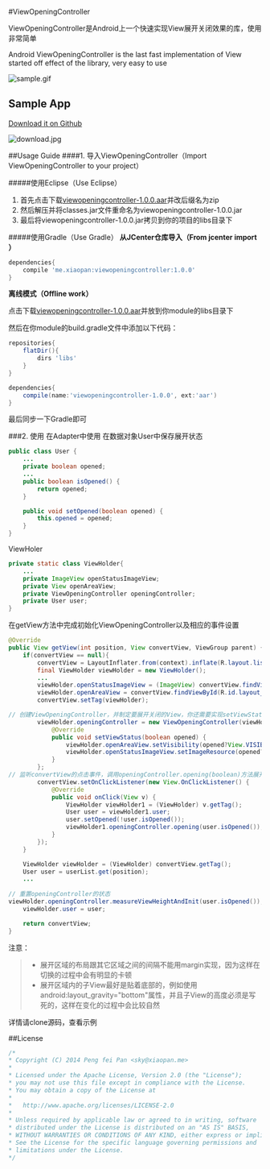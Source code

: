 #ViewOpeningController

ViewOpeningController是Android上一个快速实现View展开关闭效果的库，使用非常简单

Android ViewOpeningController is the last fast implementation of View started off effect of the library, very easy to use

![sample.gif](https://github.com/xiaopansky/ViewOpeningController/raw/master/releases/sample.gif)

## Sample App
[Download it on Github](https://github.com/xiaopansky/ViewOpeningController/raw/master/releases/sample-1.0.0.apk)

![download.jpg](https://github.com/xiaopansky/ViewOpeningController/raw/master/releases/download.png)

##Usage Guide
####1. 导入ViewOpeningController（Import ViewOpeningController to your project）

#####使用Eclipse（Use Eclipse）
1. 首先点击下载[viewopeningcontroller-1.0.0.aar](https://github.com/xiaopansky/ViewOpeningController/raw/master/releases/viewopeningcontroller-1.0.0.aar)并改后缀名为zip
2. 然后解压并将classes.jar文件重命名为viewopeningcontroller-1.0.0.jar
3. 最后将viewopeningcontroller-1.0.0.jar拷贝到你的项目的libs目录下

#####使用Gradle（Use Gradle）
**从JCenter仓库导入（From jcenter import ）**

```groovy
dependencies{
	compile 'me.xiaopan:viewopeningcontroller:1.0.0'
}
```

**离线模式（Offline work）**

点击下载[viewopeningcontroller-1.0.0.aar](https://github.com/xiaopansky/ViewOpeningController/raw/master/releases/viewopeningcontroller-1.0.0.aar)并放到你module的libs目录下

然后在你module的build.gradle文件中添加以下代码：
```groovy
repositories{
    flatDir(){
        dirs 'libs'
    }
}

dependencies{
    compile(name:'viewopeningcontroller-1.0.0', ext:'aar')
}
```
最后同步一下Gradle即可

###2. 使用
在Adapter中使用
在数据对象User中保存展开状态
```java
public class User {
    ...
    private boolean opened;
	...
    public boolean isOpened() {
        return opened;
    }

    public void setOpened(boolean opened) {
        this.opened = opened;
    }
}
```

ViewHoler
```java
private static class ViewHolder{
    ...
    private ImageView openStatusImageView;
    private View openAreaView;
    private ViewOpeningController openingController;
    private User user;
}
```

在getView方法中完成初始化ViewOpeningController以及相应的事件设置
```java
@Override
public View getView(int position, View convertView, ViewGroup parent) {
    if(convertView == null){
        convertView = LayoutInflater.from(context).inflate(R.layout.list_item_user, parent, false);
        final ViewHolder viewHolder = new ViewHolder();
        ...
        viewHolder.openStatusImageView = (ImageView) convertView.findViewById(R.id.image_userItem_openStatus);
        viewHolder.openAreaView = convertView.findViewById(R.id.layout_userItem_openArea);
        convertView.setTag(viewHolder);

// 创建ViewOpeningController，并制定要展开关闭的View，你还需要实现setViewStatus(boolean)方法，根据opened参数修改你要展开关闭的View
        viewHolder.openingController = new ViewOpeningController(viewHolder.openAreaView) {
            @Override
            public void setViewStatus(boolean opened) {
                viewHolder.openAreaView.setVisibility(opened?View.VISIBLE:View.GONE);
                viewHolder.openStatusImageView.setImageResource(opened?R.drawable.ic_arrow_up:R.drawable.ic_arrow_down);
            }
        };
// 监听convertView的点击事件，调用openingController.opening(boolean)方法展开或关闭
        convertView.setOnClickListener(new View.OnClickListener() {
            @Override
            public void onClick(View v) {
                ViewHolder viewHolder1 = (ViewHolder) v.getTag();
                User user = viewHolder1.user;
                user.setOpened(!user.isOpened());
                viewHolder1.openingController.opening(user.isOpened());
            }
        });
    }

    ViewHolder viewHolder = (ViewHolder) convertView.getTag();
    User user = userList.get(position);
    ...
    
// 重置openingController的状态
viewHolder.openingController.measureViewHeightAndInit(user.isOpened());
    viewHolder.user = user;

    return convertView;
}
```

注意：
>* 展开区域的布局跟其它区域之间的间隔不能用margin实现，因为这样在切换的过程中会有明显的卡顿
>* 展开区域内的子View最好是贴着底部的，例如使用android:layout_gravity="bottom"属性，并且子View的高度必须是写死的，这样在变化的过程中会比较自然

详情请clone源码，查看示例

##License
```java
/*
* Copyright (C) 2014 Peng fei Pan <sky@xiaopan.me>
*
* Licensed under the Apache License, Version 2.0 (the "License");
* you may not use this file except in compliance with the License.
* You may obtain a copy of the License at
*
*   http://www.apache.org/licenses/LICENSE-2.0
*
* Unless required by applicable law or agreed to in writing, software
* distributed under the License is distributed on an "AS IS" BASIS,
* WITHOUT WARRANTIES OR CONDITIONS OF ANY KIND, either express or implied.
* See the License for the specific language governing permissions and
* limitations under the License.
*/
```

